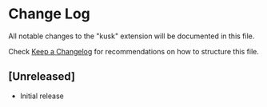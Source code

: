 # Change Log

All notable changes to the "kusk" extension will be documented in this file.

Check [Keep a Changelog](http://keepachangelog.com/) for recommendations on how to structure this file.

## [Unreleased]

- Initial release